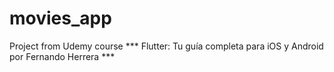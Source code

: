 # movies_app

Project from Udemy course
*** Flutter: Tu guía completa para iOS y Android por Fernando Herrera ***

